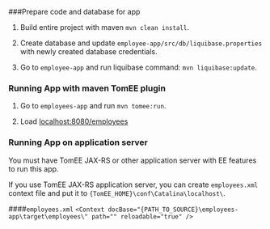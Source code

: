 ###Prepare code and database for app
1. Build entire project with maven `mvn clean install`.

2. Create database and update `employee-app/src/db/liquibase.properties` with newly created database credentials.

3. Go to `employee-app` and run liquibase command: `mvn liquibase:update`.

### Running App with maven TomEE plugin
1. Go to `employees-app` and run `mvn tomee:run`.

2. Load [localhost:8080/employees](http://localhost:8080/employees/)

### Running App on application server
You must have TomEE JAX-RS or other application server with EE features to run this app.

If you use TomEE JAX-RS application server, you can create `employees.xml` context file and put it to `{TomEE_HOME}\conf\Catalina\localhost\`.

####`employees.xml`
`<Context docBase="{PATH_TO_SOURCE}\employees-app\target\employees\" path="" reloadable="true" />`
